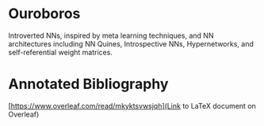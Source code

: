 # Ouroboros
Introverted NNs, inspired by meta learning techniques, and NN architectures including NN Quines, Introspective NNs, Hypernetworks, and self-referential weight matrices.

# Annotated Bibliography
[https://www.overleaf.com/read/mkyktsvwsjqh](Link to LaTeX document on Overleaf)
